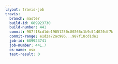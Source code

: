 ```yaml
---
layout: travis-job
travis:
  branch: master
  build-id: 689923730
  build-number: 441
  commit: 987f18cd1de19051250c80266c1b9df14020df7b
  commit-range: e1d2a72ac986...987f18cd1de1
  job-id: 689923741
  job-number: 441.7
  os-name: osx
  test-result: 0
---
```

